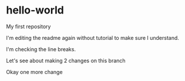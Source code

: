# hello-world
My first repository

I'm editing the readme again without tutorial to make sure I understand.

I'm checking the line breaks.

Let's see about making 2 changes on this branch

Okay one more change
